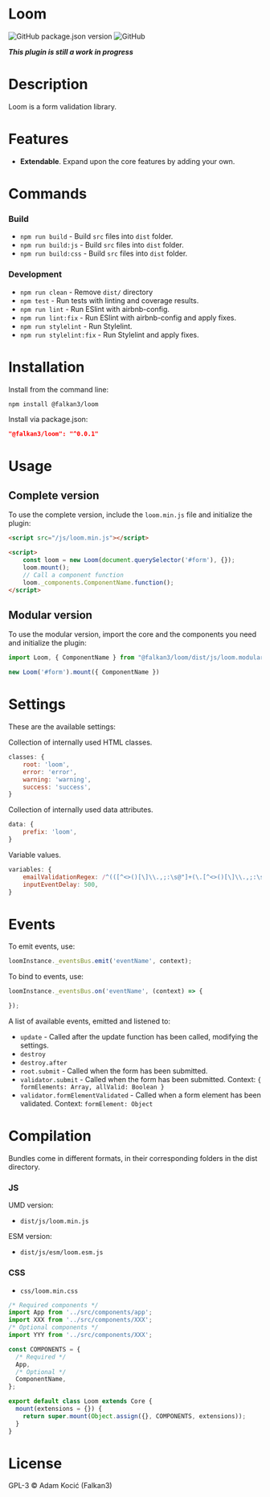 # Loom

![GitHub package.json version](https://img.shields.io/github/package-json/v/Falkan3/Loom?style=for-the-badge&color=orange&label=VERSION)
![GitHub](https://img.shields.io/github/license/Falkan3/Loom?style=for-the-badge)

***This plugin is still a work in progress***

# Description
Loom is a form validation library.

# Features
- **Extendable**. Expand upon the core features by adding your own.

# Commands
### Build
- `npm run build` - Build `src` files into `dist` folder.
- `npm run build:js` - Build `src` files into `dist` folder.
- `npm run build:css` - Build `src` files into `dist` folder.
### Development
- `npm run clean` - Remove `dist/` directory
- `npm test` - Run tests with linting and coverage results.
- `npm run lint` - Run ESlint with airbnb-config.
- `npm run lint:fix` - Run ESlint with airbnb-config and apply fixes.
- `npm run stylelint` - Run Stylelint.
- `npm run stylelint:fix` - Run Stylelint and apply fixes.

# Installation
Install from the command line:
```shell
npm install @falkan3/loom
```

Install via package.json:
```json
"@falkan3/loom": "^0.0.1"
```

# Usage
## Complete version
To use the complete version, include the `loom.min.js` file and initialize the plugin:

```html
<script src="/js/loom.min.js"></script>

<script>
    const loom = new Loom(document.querySelector('#form'), {});
    loom.mount();
	// Call a component function
    loom._components.ComponentName.function();
</script>
```

## Modular version
To use the modular version, import the core and the components you need and initialize the plugin:

```js
import Loom, { ComponentName } from "@falkan3/loom/dist/js/loom.modular.esm";

new Loom('#form').mount({ ComponentName })
```

# Settings
These are the available settings:

Collection of internally used HTML classes.
```js
classes: {
    root: 'loom',
    error: 'error',
    warning: 'warning',
    success: 'success',
}
```

Collection of internally used data attributes.
```js
data: {
    prefix: 'loom',
}
```

Variable values.
```js
variables: {
    emailValidationRegex: /^(([^<>()[\]\\.,;:\s@"]+(\.[^<>()[\]\\.,;:\s@"]+)*)|(".+"))@((\[[0-9]{1,3}\.[0-9]{1,3}\.[0-9]{1,3}\.[0-9]{1,3}\])|(([a-zA-Z\-0-9]+\.)+[a-zA-Z]{2,}))$/,
    inputEventDelay: 500,
}
```

# Events
To emit events, use:
```js 
loomInstance._eventsBus.emit('eventName', context);
```  
To bind to events, use:
```js 
loomInstance._eventsBus.on('eventName', (context) => {

});
```  
A list of available events, emitted and listened to:
- `update` - Called after the update function has been called, modifying the settings.
- `destroy`
- `destroy.after`
- `root.submit` - Called when the form has been submitted.
- `validator.submit` - Called when the form has been submitted. Context: `{ formElements: Array, allValid: Boolean }`
- `validator.formElementValidated` - Called when a form element has been validated. Context: `formElement: Object`

# Compilation
Bundles come in different formats, in their corresponding folders in the dist directory.

### JS
UMD version:
- `dist/js/loom.min.js`

ESM version:
- `dist/js/esm/loom.esm.js`

### CSS
- `css/loom.min.css`

```js
/* Required components */
import App from '../src/components/app';
import XXX from '../src/components/XXX';
/* Optional components */
import YYY from '../src/components/XXX';

const COMPONENTS = {
  /* Required */
  App,
  /* Optional */
  ComponentName,
};

export default class Loom extends Core {
  mount(extensions = {}) {
    return super.mount(Object.assign({}, COMPONENTS, extensions));
  }
}
```

# License

GPL-3 © Adam Kocić (Falkan3)
